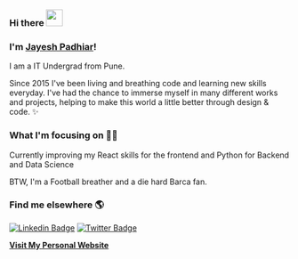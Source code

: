 ### Hi there <img src="https://media.giphy.com/media/hvRJCLFzcasrR4ia7z/giphy.gif" width="30px"> 

### I'm [Jayesh Padhiar](https://www.jayeshpadhiar.github.io)!

I am a IT Undergrad from Pune.

Since 2015 I've been living and breathing code and learning new skills everyday. I've had the chance to immerse myself in many different works and projects, helping to make this world a little better through design & code. ✨

### What I'm focusing on 👨‍💻

Currently improving my React skills for the frontend and Python for Backend and Data Science<br/>

BTW, I'm a Football breather and a die hard Barca fan.

### Find me elsewhere 🌎

[![Linkedin Badge](https://img.shields.io/badge/-LinkedIn-blue?style=flat-square&logo=Linkedin&logoColor=white&link=https://www.linkedin.com/in/jayeshpadhiar/)](https://www.linkedin.com/in/jayeshpadhiar/)  [![Twitter Badge](https://img.shields.io/badge/-Twitter-1ca0f1?style=flat-square&labelColor=1ca0f1&logo=twitter&logoColor=white&link=https://twitter.com/JayeshPadhiar)](https://twitter.com/JayeshPadhiar)


**[Visit My Personal Website](https://www.jayeshpadhiar.github.io/)**

